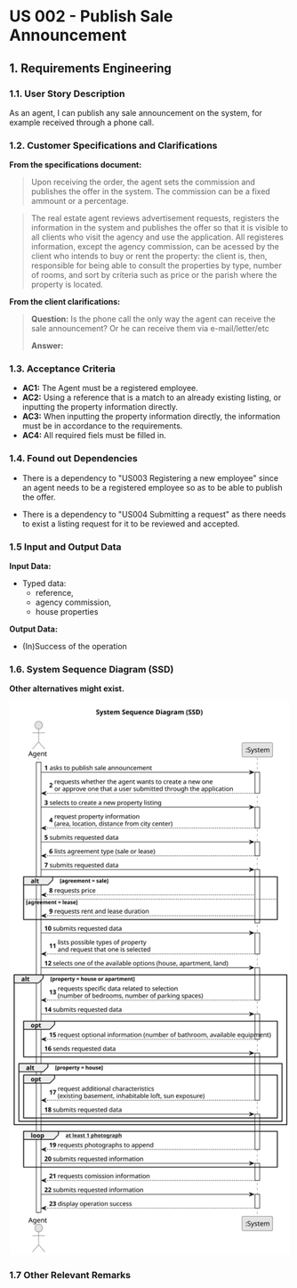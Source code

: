# US 002 - Publish Sale Announcement 

## 1. Requirements Engineering


### 1.1. User Story Description


As an agent, I can publish any sale announcement on the system, for
example received through a phone call.



### 1.2. Customer Specifications and Clarifications 


**From the specifications document:**

>	Upon receiving the order, the agent sets the commission and publishes the offer in the system. The commission can be a fixed ammount or a percentage.

>	The real estate agent reviews advertisement requests, registers the information in the system and publishes the offer so that it is visible to all clients who visit the agency and use the application. All registeres information, except the agency commission, can be acessed by the client who intends to buy or rent the property: the client is, then, responsible for being able to consult the properties by type, number of rooms, and sort by criteria such as price or the parish where the property is located. 




**From the client clarifications:**

> **Question:** Is the phone call the only way the agent can receive the sale announcement? Or he can receive them via e-mail/letter/etc
>  
> **Answer:** 



### 1.3. Acceptance Criteria


* **AC1:** The Agent must be a registered employee.
* **AC2:** Using a reference that is a match to an already existing listing, or inputting the property information directly.
* **AC3:** When inputting the property information directly, the information must be in accordance to the requirements.
* **AC4:** All required fiels must be filled in.


### 1.4. Found out Dependencies


* There is a dependency to "US003 Registering a new employee" since an agent needs to be a registered employee so as to be able to publish the offer.

* There is a dependency to "US004 Submitting a request" as there needs to exist a listing request for it to be reviewed and accepted.


### 1.5 Input and Output Data


**Input Data:**

* Typed data:
	* reference, 
	* agency commission,
	* house properties


**Output Data:**

* (In)Success of the operation

### 1.6. System Sequence Diagram (SSD)

**Other alternatives might exist.**

![System Sequence Diagram - Alternative One](svg/us002-system-sequence-diagram.svg)

### 1.7 Other Relevant Remarks

<!-- * This task can be performed either from an advertisement request created by an owner in the application, or by the agent in direct contact with the owner, as is the case when an owner meets an agent in one of the company's branches. -->